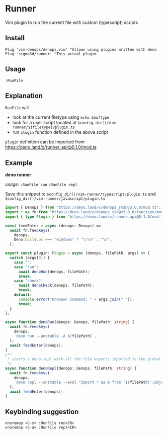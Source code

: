 # Runner

Vim plugin to run the current file with custom (typescript) scripts

## Install

```vim
Plug 'vim-denops/denops.vim' "Allows using plugins written with deno
Plug 'sigmaSd/runner' "This actual plugin
```

## Usage

`:RunFile`

## Explanation

`RunFile` will

- look at the current filetype using `echo &buftype`
- look for a user script located at
  `$config_dir()/vim-runner/${filetype}/plugin.ts`
- run `plugin` function defined in the above script

`plugin` definition can be imported from
https://deno.land/x/runner_api@0.1.0/mod.ts

## Example

**deno runner**

_usage:_ `:RunFile run` `:RunFile repl`

Save this snippet to `$config_dir()/vim-runner/typescript/plugin.ts` and
`$config_dir()/vim-runner/javascript/plugin.ts`

```ts
import { Denops } from "https://deno.land/x/denops_std@v3.0.0/mod.ts";
import * as fn from "https://deno.land/x/denops_std@v3.0.0/function/mod.ts";
import { type Plugin } from "https://deno.land/x/runner_api@0.1.0/mod.ts";

const feedEnter = async (denops: Denops) =>
  await fn.feedkeys(
    denops,
    Deno.build.os === "windows" ? "\r\n" : "\n",
  );

export const plugin: Plugin = async (denops, filePath, args) => {
  switch (args[0]) {
    case "":
    case "run":
      await denoRun(denops, filePath);
      break;
    case "check":
      await denoCheck(denops, filePath);
      break;
    default:
      console.error("Unknown command: " + args.join(" "));
      break;
  }
};

async function denoRun(denops: Denops, filePath: string) {
  await fn.feedkeys(
    denops,
    `deno run --unstable -A ${filePath}`,
  );
  await feedEnter(denops);
}
/**
 * starts a deno repl with all the file exports imported to the global scope
 */
async function denoRepl(denops: Denops, filePath: string) {
  await fn.feedkeys(
    denops,
    `deno repl --unstable --eval "import * as m from '${filePath}';Object.entries(m).forEach(e=>window[e[0]]=e[1])"`,
  );
  await feedEnter(denops);
}
```

## Keybinding suggestion

```vim
nnoremap <C-x> :RunFile run<CR>
nnoremap <C-a> :RunFile repl<CR>
```
